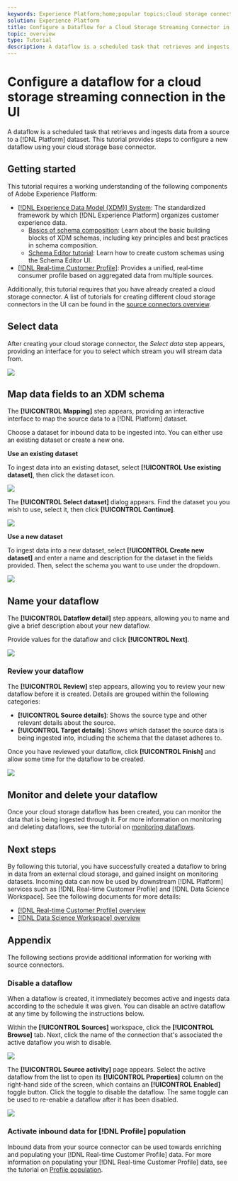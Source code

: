 ```yaml
---
keywords: Experience Platform;home;popular topics;cloud storage connector;cloud storage
solution: Experience Platform
title: Configure a Dataflow for a Cloud Storage Streaming Connector in the UI
topic: overview
type: Tutorial
description: A dataflow is a scheduled task that retrieves and ingests data from a source to a Platform dataset. This tutorial provides steps to configure a new dataflow using your cloud storage base connector.
---
```


# Configure a dataflow for a cloud storage streaming connection in the UI

A dataflow is a scheduled task that retrieves and ingests data from a source to a [!DNL Platform] dataset. This tutorial provides steps to configure a new dataflow using your cloud storage base connector.

## Getting started

This tutorial requires a working understanding of the following components of Adobe Experience Platform:

-   [[!DNL Experience Data Model (XDM)] System](../../../../../xdm/home.md): The standardized framework by which [!DNL Experience Platform] organizes customer experience data.
    -   [Basics of schema composition](../../../../../xdm/schema/composition.md): Learn about the basic building blocks of XDM schemas, including key principles and best practices in schema composition.
    -   [Schema Editor tutorial](../../../../../xdm/tutorials/create-schema-ui.md): Learn how to create custom schemas using the Schema Editor UI.
-   [[!DNL Real-time Customer Profile]](../../../../../profile/home.md): Provides a unified, real-time consumer profile based on aggregated data from multiple sources.

Additionally, this tutorial requires that you have already created a cloud storage connector. A list of tutorials for creating different cloud storage connectors in the UI can be found in the [source connectors overview](../../../../home.md).

## Select data

After creating your cloud storage connector, the *Select data* step appears, providing an interface for you to select which stream you will stream data from.

![](../../../../images/tutorials/dataflow/cloud-storage/streaming/select-data.png)

## Map data fields to an XDM schema

The **[!UICONTROL Mapping]** step appears, providing an interactive interface to map the source data to a [!DNL Platform] dataset. 

Choose a dataset for inbound data to be ingested into. You can either use an existing dataset or create a new one.

**Use an existing dataset**

To ingest data into an existing dataset, select **[!UICONTROL Use existing dataset]**, then click the dataset icon.

![](../../../../images/tutorials/dataflow/cloud-storage/streaming/use-existing-data.png)

The **[!UICONTROL Select dataset]** dialog appears. Find the dataset you you wish to use, select it, then click **[!UICONTROL Continue]**.

![](../../../../images/tutorials/dataflow/cloud-storage/streaming/select-existing-data.png)

**Use a new dataset**

To ingest data into a new dataset, select **[!UICONTROL Create new dataset]** and enter a name and description for the dataset in the fields provided. Then, select the schema you want to use under the dropdown.

![](../../../../images/tutorials/dataflow/cloud-storage/streaming/use-new-dataset.png)

## Name your dataflow

The **[!UICONTROL Dataflow detail]** step appears, allowing you to name and give a brief description about your new dataflow.

Provide values for the dataflow and click **[!UICONTROL Next]**.

![](../../../../images/tutorials/dataflow/cloud-storage/streaming/name-your-dataflow.png)

### Review your dataflow

The **[!UICONTROL Review]** step appears, allowing you to review your new dataflow before it is created. Details are grouped within the following categories:

- **[!UICONTROL Source details]**: Shows the source type and other relevant details about the source.
- **[!UICONTROL Target details]**: Shows which dataset the source data is being ingested into, including the schema that the dataset adheres to.

Once you have reviewed your dataflow, click **[!UICONTROL Finish]** and allow some time for the dataflow to be created.

![](../../../../images/tutorials/dataflow/cloud-storage/streaming/review.png)

## Monitor and delete your dataflow

Once your cloud storage dataflow has been created, you can monitor the data that is being ingested through it. For more information on monitoring and deleting dataflows, see the tutorial on [monitoring dataflows](../../../../../ingestion/quality/monitor-data-ingestion.md).

## Next steps

By following this tutorial, you have successfully created a dataflow to bring in data from an external cloud storage, and gained insight on monitoring datasets. Incoming data can now be used by downstream [!DNL Platform] services such as [!DNL Real-time Customer Profile] and [!DNL Data Science Workspace]. See the following documents for more details:

-   [[!DNL Real-time Customer Profile] overview](../../../../../profile/home.md)
-   [[!DNL Data Science Workspace] overview](../../../../../data-science-workspace/home.md)

## Appendix

The following sections provide additional information for working with source connectors.

### Disable a dataflow

When a dataflow is created, it immediately becomes active and ingests data according to the schedule it was given. You can disable an active dataflow at any time by following the instructions below.

Within the **[!UICONTROL Sources]** workspace, click the **[!UICONTROL Browse]** tab. Next, click the name of the connection that's associated the active dataflow you wish to disable.

![](../../../../images/tutorials/dataflow/cloud-storage/streaming/browse.png)

The **[!UICONTROL Source activity]** page appears. Select the active dataflow from the list to open its **[!UICONTROL Properties]** column on the right-hand side of the screen, which contains an **[!UICONTROL Enabled]** toggle button. Click the toggle to disable the dataflow. The same toggle can be used to re-enable a dataflow after it has been disabled.

![](../../../../images/tutorials/dataflow/cloud-storage/streaming/disable-source.png)

### Activate inbound data for [!DNL Profile] population

Inbound data from your source connector can be used towards enriching and populating your [!DNL Real-time Customer Profile] data. For more information on populating your [!DNL Real-time Customer Profile] data, see the tutorial on [Profile population](../../profile.md).

